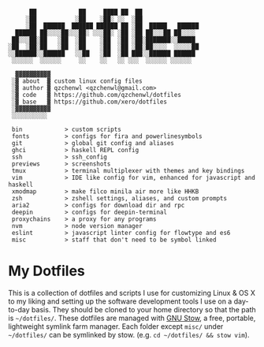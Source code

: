 ```
      ██            ██     ████ ██  ██
     ░██           ░██    ░██░ ░░  ░██
     ░██  ██████  ██████ ██████ ██ ░██  █████   ██████
  ██████ ██░░░░██░░░██░ ░░░██░ ░██ ░██ ██░░░██ ██░░░░
 ██░░░██░██   ░██  ░██    ░██  ░██ ░██░███████░░█████
░██  ░██░██   ░██  ░██    ░██  ░██ ░██░██░░░░  ░░░░░██
░░██████░░██████   ░░██   ░██  ░██ ███░░██████ ██████
 ░░░░░░  ░░░░░░     ░░    ░░   ░░ ░░░  ░░░░░░ ░░░░░░

  ▓▓▓▓▓▓▓▓▓▓
 ░▓ about  ▓ custom linux config files
 ░▓ author ▓ qzchenwl <qzchenwl@gmail.com>
 ░▓ code   ▓ https://github.com/qzchenwl/dotfiles
 ░▓ base   ▓ https://github.com/xero/dotfiles
 ░▓▓▓▓▓▓▓▓▓▓
 ░░░░░░░░░░

 bin            > custom scripts
 fonts          > configs for fira and powerlinesymbols
 git            > global git config and aliases
 ghci           > haskell REPL config
 ssh            > ssh_config
 previews       > screenshots
 tmux           > terminal multiplexer with themes and key bindings
 vim            > IDE like config for vim, enhanced for javascript and haskell
 xmodmap        > make filco minila air more like HHKB
 zsh            > zshell settings, aliases, and custom prompts
 aria2          > configs for download dir and rpc
 deepin         > configs for deepin-terminal
 proxychains    > a proxy for any programs
 nvm            > node version manager
 eslint         > javascript linter config for flowtype and es6
 misc           > staff that don't need to be symbol linked
```

# My Dotfiles

This is a collection of dotfiles and scripts I use for customizing Linux & OS X to my liking and setting up the software development tools I use on a day-to-day basis. They should be cloned to your home directory so that the path is `~/dotfiles/`. These dotfiles are managed with [GNU Stow](http://www.gnu.org/software/stow/), a free, portable, lightweight symlink farm manager. Each folder except `misc/` under `~/dotfiles/` can be symlinked by stow. (e.g. `cd ~/dotfiles/ && stow vim`).

